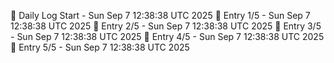 📅 Daily Log Start - Sun Sep  7 12:38:38 UTC 2025
📌 Entry 1/5 - Sun Sep  7 12:38:38 UTC 2025
📌 Entry 2/5 - Sun Sep  7 12:38:38 UTC 2025
📌 Entry 3/5 - Sun Sep  7 12:38:38 UTC 2025
📌 Entry 4/5 - Sun Sep  7 12:38:38 UTC 2025
📌 Entry 5/5 - Sun Sep  7 12:38:38 UTC 2025
